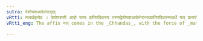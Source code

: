 ```yaml
---
sutra: वेशोयशआदेर्भगाद्यल्
vRtti: मत्वर्थइत्येव । देशोयशसी आदौ यस्य प्रातिपदिकस्य तस्माद्वेशोयशआदेर्भगान्तात्प्रातिपदिकान्मत्वर्थे यल् प्रत्ययो भवति ॥
vRtti_eng: The affix यल् comes in the _Chhandas_, with the force of _matup_, after the word _bhaga_, having the words '_vesas_' or '_yasas_' in the beginning.

---
```

